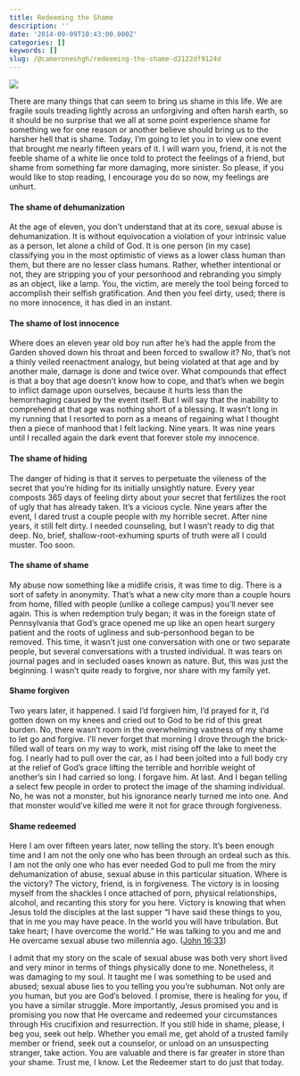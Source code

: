 ```yaml
---
title: Redeeming the Shame
description: ''
date: '2014-09-09T10:43:00.000Z'
categories: []
keywords: []
slug: /@cameroneshgh/redeeming-the-shame-d2122df9124d
---
```


![](https://cdn-images-1.medium.com/max/1200/1*Rx9JMXIKLhb6hFizZluEQw.jpeg)

There are many things that can seem to bring us shame in this life. We are fragile souls treading lightly across an unforgiving and often harsh earth, so it should be no surprise that we all at some point experience shame for something we for one reason or another believe should bring us to the harsher hell that is shame. Today, I’m going to let you in to view one event that brought me nearly fifteen years of it. I will warn you, friend, it is not the feeble shame of a white lie once told to protect the feelings of a friend, but shame from something far more damaging, more sinister. So please, if you would like to stop reading, I encourage you do so now, my feelings are unhurt.

#### The shame of dehumanization

At the age of eleven, you don’t understand that at its core, sexual abuse is dehumanization. It is without equivocation a violation of your intrinsic value as a person, let alone a child of God. It is one person (in my case) classifying you in the most optimistic of views as a lower class human than them, but there are no lesser class humans. Rather, whether intentional or not, they are stripping you of your personhood and rebranding you simply as an object, like a lamp. You, the victim, are merely the tool being forced to accomplish their selfish gratification. And then you feel dirty, used; there is no more innocence, it has died in an instant.

#### The shame of lost innocence

Where does an eleven year old boy run after he’s had the apple from the Garden shoved down his throat and been forced to swallow it? No, that’s not a thinly veiled reenactment analogy, but being violated at that age and by another male, damage is done and twice over. What compounds that effect is that a boy that age doesn’t know how to cope, and that’s when we begin to inflict damage upon ourselves, because it hurts less than the hemorrhaging caused by the event itself. But I will say that the inability to comprehend at that age was nothing short of a blessing. It wasn’t long in my running that I resorted to porn as a means of regaining what I thought then a piece of manhood that I felt lacking. Nine years. It was nine years until I recalled again the dark event that forever stole my innocence.

#### The shame of hiding

The danger of hiding is that it serves to perpetuate the vileness of the secret that you’re hiding for its initially unsightly nature. Every year composts 365 days of feeling dirty about your secret that fertilizes the root of ugly that has already taken. It’s a vicious cycle. Nine years after the event, I dared trust a couple people with my horrible secret. After nine years, it still felt dirty. I needed counseling, but I wasn’t ready to dig that deep. No, brief, shallow-root-exhuming spurts of truth were all I could muster. Too soon.

#### The shame of shame

My abuse now something like a midlife crisis, it was time to dig. There is a sort of safety in anonymity. That’s what a new city more than a couple hours from home, filled with people (unlike a college campus) you’ll never see again. This is when redemption truly began; it was in the foreign state of Pennsylvania that God’s grace opened me up like an open heart surgery patient and the roots of ugliness and sub-personhood began to be removed. This time, it wasn’t just one conversation with one or two separate people, but several conversations with a trusted individual. It was tears on journal pages and in secluded oases known as nature. But, this was just the beginning. I wasn’t quite ready to forgive, nor share with my family yet.

#### Shame forgiven

Two years later, it happened. I said I’d forgiven him, I’d prayed for it, I’d gotten down on my knees and cried out to God to be rid of this great burden. No, there wasn’t room in the overwhelming vastness of my shame to let go and forgive. I’ll never forget that morning I drove through the brick-filled wall of tears on my way to work, mist rising off the lake to meet the fog. I nearly had to pull over the car, as I had been jolted into a full body cry at the relief of God’s grace lifting the terrible and horrible weight of another’s sin I had carried so long. I forgave him. At last. And I began telling a select few people in order to protect the image of the shaming individual. No, he was not a monster, but his ignorance nearly turned me into one. And that monster would’ve killed me were it not for grace through forgiveness.

#### Shame redeemed

Here I am over fifteen years later, now telling the story. It’s been enough time and I am not the only one who has been through an ordeal such as this. I am not the only one who has ever needed God to pull me from the miry dehumanization of abuse, sexual abuse in this particular situation. Where is the victory? The victory, friend, is in forgiveness. The victory is in loosing myself from the shackles I once attached of porn, physical relationships, alcohol, and recanting this story for you here. Victory is knowing that when Jesus told the disciples at the last supper “I have said these things to you, that in me you may have peace. In the world you will have tribulation. But take heart; I have overcome the world.” He was talking to you and me and He overcame sexual abuse two millennia ago. ([John 16:33](https://www.biblegateway.com/passage/?search=John+16%3A33&version=ESV))

I admit that my story on the scale of sexual abuse was both very short lived and very minor in terms of things physically done to me. Nonetheless, it was damaging to my soul. It taught me I was something to be used and abused; sexual abuse lies to you telling you you’re subhuman. Not only are you human, but you are God’s beloved. I promise, there is healing for you, if you have a similar struggle. More importantly, Jesus promised you and is promising you now that He overcame and redeemed your circumstances through His crucifixion and resurrection. If you still hide in shame, please, I beg you, seek out help. Whether you email me, get ahold of a trusted family member or friend, seek out a counselor, or unload on an unsuspecting stranger, take action. You are valuable and there is far greater in store than your shame. Trust me, I know. Let the Redeemer start to do just that today.